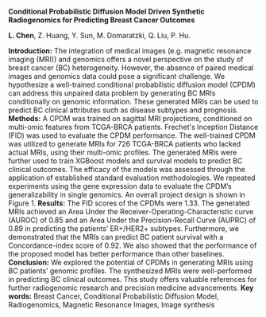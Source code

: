 **Conditional Probabilistic Diffusion Model Driven Synthetic Radiogenomics for Predicting Breast Cancer Outcomes**

**L. Chen**, Z. Huang, Y. Sun, M. Domaratzki, Q. Liu, P. Hu.

**Introduction:** The integration of medical images (e.g. magnetic resonance imaging (MRI)) and genomics offers a novel perspective on the study of breast cancer (BC) heterogeneity. However, the absence of paired medical images and genomics data could pose a significant challenge. We hypothesize a well-trained conditional probabilistic diffusion model (CPDM) can address this unpaired data problem by generating BC MRIs conditionally on genomic information. These generated MRIs can be used to predict BC clinical attributes such as disease subtypes and prognosis.
**Methods:**  A CPDM was trained on sagittal MRI projections, conditioned on multi-omic features from TCGA-BRCA patients. Frechet's Inception Distance (FID) was used to evaluate the CPDM performance. The well-trained CPDM was utilized to generate MRIs for 726 TCGA-BRCA patients who lacked actual MRIs, using their multi-omic profiles. The generated MRIs were further used to train XGBoost models and survival models to predict BC clinical outcomes. The efficacy of the models was assessed through the application of established standard evaluation methodologies. We repeated experiments using the gene expression data to evaluate the CPDM’s generalizability in single genomics. An overall project design is shown in Figure 1.
**Results:** The FID scores of the CPDMs were 1.33. The generated MRIs achieved an Area Under the Receiver-Operating-Characteristic curve (AUROC) of 0.85 and an Area Under the Precision-Recall Curve (AUPRC) of 0.89 in predicting the patients’ ER+/HER2+ subtypes. Furthermore, we demonstrated that the MRIs can predict BC patient survival with a Concordance-index score of 0.92. We also showed that the performance of the proposed model has better performance than other baselines.
**Conclusion:** We explored the potential of CPDMs in generating MRIs using BC patients’ genomic profiles. The synthesized MRIs were well-performed in predicting BC clinical outcomes. This study offers valuable references for further radiogenomic research and precision medicine advancements.
**Key words:** Breast Cancer, Conditional Probabilistic Diffusion Model, Radiogenomics, Magnetic Resonance Images, Image synthesis
